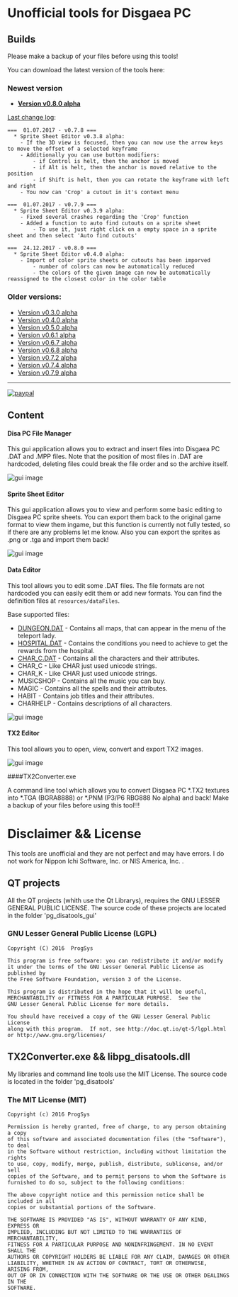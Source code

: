 # Unofficial tools for Disgaea PC

## Builds

Please make a backup of your files before using this tools!

You can download the latest version of the tools here:


### Newest version
* **[Version v0.8.0 alpha](https://www.dropbox.com/s/i4okfudihpn6x7c/Disgaea%20Tools%20v0.8.0%20alpha.zip?dl=0)**


[Last change log](https://github.com/ProgSys/pg_disatools/blob/master/changelog.txt):
```
===  01.07.2017 - v0.7.8 ===
  * Sprite Sheet Editor v0.3.8 alpha:
	- If the 3D view is focused, then you can now use the arrow keys to move the offset of a selected keyframe
	- Additionally you can use button modifiers:
		- if Control is helt, then the anchor is moved
		- if Alt is helt, then the anchor is moved relative to the position
		- if Shift is helt, then you can rotate the keyframe with left and right
	- You now can 'Crop' a cutout in it's context menu 
	
===  01.07.2017 - v0.7.9 ===
  * Sprite Sheet Editor v0.3.9 alpha:
	- Fixed several crashes regarding the 'Crop' function
	- Added a function to auto find cutouts on a sprite sheet
		- To use it, just right click on a empty space in a sprite sheet and then select 'Auto find cutouts'

===  24.12.2017 - v0.8.0 ===
  * Sprite Sheet Editor v0.4.0 alpha:
	- Import of color sprite sheets or cutouts has been imporved
		- number of colors can now be automatically reduced
		- the colors of the given image can now be automatically reassigned to the closest color in the color table
```

### Older versions:
* [Version v0.3.0 alpha](https://www.dropbox.com/s/yraau190k8xia0i/Disgaea%20Tools%20v0.3%20alpha.zip?dl=0)
* [Version v0.4.0 alpha](https://www.dropbox.com/s/8epdstlt7e2v0w1/Disgaea%20Tools%20v0.4%20alpha.zip?dl=0)
* [Version v0.5.0 alpha](https://www.dropbox.com/s/6iuq1wh5x16jhpy/Disgaea%20Tools%20v0.5.0%20alpha.zip?dl=0)
* [Version v0.6.1 alpha](https://www.dropbox.com/s/ujg62ajrh8l86ss/Disgaea%20Tools%20v0.6.1%20alpha.zip?dl=0p)
* [Version v0.6.7 alpha](https://www.dropbox.com/s/2lgtov7n53ychaa/Disgaea%20Tools%20v0.6.7%20alpha.zip?dl=0)
* [Version v0.6.8 alpha](https://www.dropbox.com/s/k7s9hjm6igsrq1r/Disgaea%20Tools%20v0.6.8%20alpha.zip?dl=0)
* [Version v0.7.2 alpha](https://www.dropbox.com/s/hc8bp3sat5wo1iz/Disgaea%20Tools%20v0.7.2%20alpha.zip?dl=0)
* [Version v0.7.4 alpha](https://www.dropbox.com/s/3c77gpv3sm066n7/Disgaea%20Tools%20v0.7.4%20alpha.zip?dl=0)
* [Version v0.7.9 alpha](https://www.dropbox.com/s/zxbocw141h5k4nx/Disgaea%20Tools%20v0.7.9%20alpha.zip?dl=0)
---

[![paypal](https://www.paypalobjects.com/de_DE/DE/i/btn/btn_donate_LG.gif)](https://www.paypal.com/cgi-bin/webscr?cmd=_s-xclick&hosted_button_id=CD32DJ9YJKCUQ)


## Content

#### Disa PC File Manager

This gui application allows you to extract and insert files into Disgaea PC .DAT and .MPP files.
Note that the position of most files in .DAT are hardcoded, deleting files could break the file order and so the archive itself.


![gui image](https://raw.githubusercontent.com/ProgSys/pg_disatools/master/previews/java_gui_preview7.png)

#### Sprite Sheet Editor

This gui application allows you to view and perform some basic editing to Disgaea PC sprite sheets.
You can export them back to the original game format to view them ingame, but this function is currently not fully tested, 
so if there are any problems let me know.
Also you can export the sprites as .png or .tga and import them back!

![gui image](https://raw.githubusercontent.com/ProgSys/pg_disatools/master/previews/Sprite_Sheet_Editor_v0.2.8_preview.png)

#### Data Editor

This tool allows you to edit some .DAT files.
The file formats are not hardcoded you can easily edit them or add new formats.
You can find the definition files at `resources/dataFiles`.

Base supported files:

* [DUNGEON.DAT](https://github.com/ProgSys/pg_disatools/wiki/DUNGEON.DAT) - Contains all maps, that can appear in the menu of the teleport lady. 
* [HOSPITAL.DAT](https://github.com/ProgSys/pg_disatools/wiki/HOSPITAL.DAT) - Contains the conditions you need to achieve to get the rewards from the hospital. 
* [CHAR_C.DAT](https://github.com/ProgSys/pg_disatools/wiki/CHAR.DAT) - Contains all the characters and their attributes. 
* CHAR_C -  Like CHAR just used unicode strings.
* CHAR_K -  Like CHAR just used unicode strings.
* MUSICSHOP - Contains all the music you can buy.
* MAGIC - Contains all the spells and their attributes.
* HABIT - Contains job titles and their attributes.
* CHARHELP - Contains descriptions of all characters.

![gui image](https://raw.githubusercontent.com/ProgSys/pg_disatools/master/previews/Data%20Editor%20v0.0.5%20alpha_preview.png)


#### TX2 Editor

This tool allows you to open, view, convert and export TX2 images.

![gui image](https://raw.githubusercontent.com/ProgSys/pg_disatools/master/previews/TX2%20Editor%20v0.0.1%20alpha_preview.png)

####TX2Converter.exe

A command line tool which allows you to convert Disgaea PC *.TX2 textures into *.TGA (BGRA8888) or *.PNM (P3/P6 RBG888 No alpha) and back!
Make a backup of your files before using this tool!!!

# Disclaimer && License
This tools are unofficial and they are not perfect and may have errors. I do not work for Nippon Ichi Software, Inc. or NIS America, Inc. . 

## QT projects
All the QT projects (whith use the Qt Librarys), requires the GNU LESSER GENERAL PUBLIC LICENSE.
The source code of these projects are located in the folder 'pg_disatools_gui'

### GNU Lesser General Public License (LGPL)

	Copyright (C) 2016  ProgSys

	This program is free software: you can redistribute it and/or modify
	it under the terms of the GNU Lesser General Public License as published by
	the Free Software Foundation, version 3 of the License.

	This program is distributed in the hope that it will be useful,
	MERCHANTABILITY or FITNESS FOR A PARTICULAR PURPOSE.  See the
	GNU Lesser General Public License for more details.

	You should have received a copy of the GNU Lesser General Public License
	along with this program.  If not, see http://doc.qt.io/qt-5/lgpl.html
	or http://www.gnu.org/licenses/

 
## TX2Converter.exe && libpg_disatools.dll
My libraries and command line tools use the MIT License.
The source code is located in the folder 'pg_disatools'

### The MIT License (MIT)

	Copyright (c) 2016 ProgSys

	Permission is hereby granted, free of charge, to any person obtaining a copy
	of this software and associated documentation files (the "Software"), to deal
	in the Software without restriction, including without limitation the rights
	to use, copy, modify, merge, publish, distribute, sublicense, and/or sell
	copies of the Software, and to permit persons to whom the Software is
	furnished to do so, subject to the following conditions:

	The above copyright notice and this permission notice shall be included in all
	copies or substantial portions of the Software.

	THE SOFTWARE IS PROVIDED "AS IS", WITHOUT WARRANTY OF ANY KIND, EXPRESS OR
	IMPLIED, INCLUDING BUT NOT LIMITED TO THE WARRANTIES OF MERCHANTABILITY,
	FITNESS FOR A PARTICULAR PURPOSE AND NONINFRINGEMENT. IN NO EVENT SHALL THE
	AUTHORS OR COPYRIGHT HOLDERS BE LIABLE FOR ANY CLAIM, DAMAGES OR OTHER
	LIABILITY, WHETHER IN AN ACTION OF CONTRACT, TORT OR OTHERWISE, ARISING FROM,
	OUT OF OR IN CONNECTION WITH THE SOFTWARE OR THE USE OR OTHER DEALINGS IN THE
	SOFTWARE.
